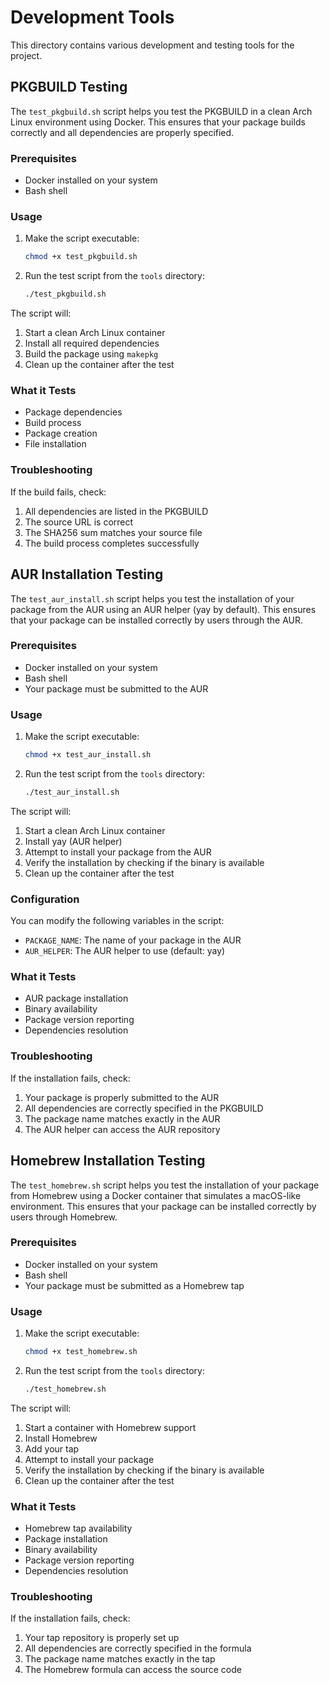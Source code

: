 # Development Tools

This directory contains various development and testing tools for the project.

## PKGBUILD Testing

The `test_pkgbuild.sh` script helps you test the PKGBUILD in a clean Arch Linux environment using Docker. This ensures that your package builds correctly and all dependencies are properly specified.

### Prerequisites

- Docker installed on your system
- Bash shell

### Usage

1. Make the script executable:

   ```bash
   chmod +x test_pkgbuild.sh
   ```

2. Run the test script from the `tools` directory:
   ```bash
   ./test_pkgbuild.sh
   ```

The script will:

1. Start a clean Arch Linux container
2. Install all required dependencies
3. Build the package using `makepkg`
4. Clean up the container after the test

### What it Tests

- Package dependencies
- Build process
- Package creation
- File installation

### Troubleshooting

If the build fails, check:

1. All dependencies are listed in the PKGBUILD
2. The source URL is correct
3. The SHA256 sum matches your source file
4. The build process completes successfully

## AUR Installation Testing

The `test_aur_install.sh` script helps you test the installation of your package from the AUR using an AUR helper (yay by default). This ensures that your package can be installed correctly by users through the AUR.

### Prerequisites

- Docker installed on your system
- Bash shell
- Your package must be submitted to the AUR

### Usage

1. Make the script executable:

   ```bash
   chmod +x test_aur_install.sh
   ```

2. Run the test script from the `tools` directory:
   ```bash
   ./test_aur_install.sh
   ```

The script will:

1. Start a clean Arch Linux container
2. Install yay (AUR helper)
3. Attempt to install your package from the AUR
4. Verify the installation by checking if the binary is available
5. Clean up the container after the test

### Configuration

You can modify the following variables in the script:

- `PACKAGE_NAME`: The name of your package in the AUR
- `AUR_HELPER`: The AUR helper to use (default: yay)

### What it Tests

- AUR package installation
- Binary availability
- Package version reporting
- Dependencies resolution

### Troubleshooting

If the installation fails, check:

1. Your package is properly submitted to the AUR
2. All dependencies are correctly specified in the PKGBUILD
3. The package name matches exactly in the AUR
4. The AUR helper can access the AUR repository

## Homebrew Installation Testing

The `test_homebrew.sh` script helps you test the installation of your package from Homebrew using a Docker container that simulates a macOS-like environment. This ensures that your package can be installed correctly by users through Homebrew.

### Prerequisites

- Docker installed on your system
- Bash shell
- Your package must be submitted as a Homebrew tap

### Usage

1. Make the script executable:

   ```bash
   chmod +x test_homebrew.sh
   ```

2. Run the test script from the `tools` directory:
   ```bash
   ./test_homebrew.sh
   ```

The script will:

1. Start a container with Homebrew support
2. Install Homebrew
3. Add your tap
4. Attempt to install your package
5. Verify the installation by checking if the binary is available
6. Clean up the container after the test

### What it Tests

- Homebrew tap availability
- Package installation
- Binary availability
- Package version reporting
- Dependencies resolution

### Troubleshooting

If the installation fails, check:

1. Your tap repository is properly set up
2. All dependencies are correctly specified in the formula
3. The package name matches exactly in the tap
4. The Homebrew formula can access the source code
